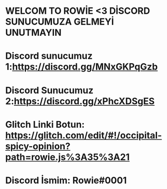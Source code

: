 # WELCOM TO ROWİE <3 DİSCORD SUNUCUMUZA GELMEYİ UNUTMAYIN
# Discord sunucumuz 1:https://discord.gg/MNxGKPqGzb
# Discord Sunucumuz 2:https://discord.gg/xPhcXDSgES 
# Glitch Linki Botun: https://glitch.com/edit/#!/occipital-spicy-opinion?path=rowie.js%3A35%3A21
# Discord İsmim: Rowie#0001
